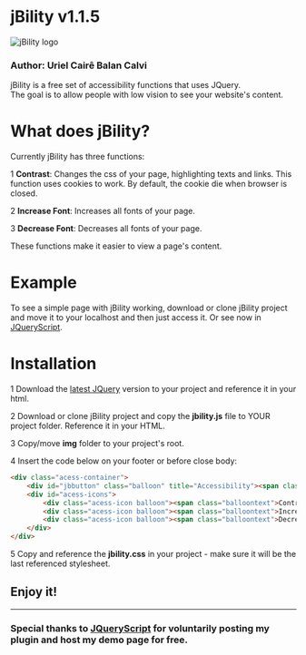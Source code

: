 # jBility v1.1.5
![jBility logo](https://github.com/urielcaire/jbility/blob/master/img/jb.png "jBility")
### Author: Uriel Cairê Balan Calvi
jBility is a free set of accessibility functions that uses JQuery.  
The goal is to allow people with low vision to see your website's content.

# What does jBility?
Currently jBility has three functions:

1 **Contrast**: Changes the css of your page, highlighting texts and links. This function uses cookies to work. By default, the cookie die when browser is closed.

2 **Increase Font**: Increases all fonts of your page.

3 **Decrease Font**: Decreases all fonts of your page.

These functions make it easier to view a page's content.

# Example
To see a simple page with jBility working, download or clone jBility project and move it to your localhost and then just access it.
Or see now in [JQueryScript](http://www.jqueryscript.net/demo/jQuery-Plugin-For-Better-Page-Accessibility-Readability-jbility/ "jBility demo").

# Installation
1 Download the [latest JQuery] version to your project and reference it in your html.

2 Download or clone jBility project and copy the **jbility.js** file to YOUR project folder. Reference it in your HTML.

3 Copy/move **img** folder to your project's root.

4 Insert the code below on your footer or before close body:
``` html
<div class="acess-container">
	<div id="jbbutton" class="balloon" title="Accessibility"><span class="balloontext">Accessibility</span><img src="img/acessc50.png"></div>
	<div id="acess-icons">
		<div class="acess-icon balloon"><span class="balloontext">Contrast</span><img id="contrast" src="img/contraste40.png"/></div>
		<div class="acess-icon balloon"><span class="balloontext">Increase Font</span><img id="increaseFont" src="img/fontsma40.png"/></div>
		<div class="acess-icon balloon"><span class="balloontext">Decrease Font</span><img id="decreaseFont" src="img/fontsme40.png"/></div>
	</div>
</div>
```
5 Copy and reference the **jbility.css** in your project - make sure it will be the last referenced stylesheet.

## Enjoy it!
---
### Special thanks to [JQueryScript](http://www.jqueryscript.net/ "JQueryScript") for voluntarily posting my plugin and host my demo page for free.

[latest JQuery]: http://jquery.com/
